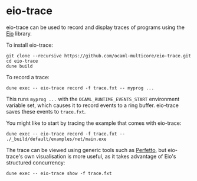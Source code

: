 # eio-trace

eio-trace can be used to record and display traces of programs using the [Eio][] library.

To install eio-trace:

```
git clone --recursive https://github.com/ocaml-multicore/eio-trace.git
cd eio-trace
dune build
```

To record a trace:

```
dune exec -- eio-trace record -f trace.fxt -- myprog ...
```

This runs `myprog ...` with the `OCAML_RUNTIME_EVENTS_START` environment variable set, which causes it to record events to a ring buffer.
eio-trace saves these events to `trace.fxt`.

You might like to start by tracing the example that comes with eio-trace:

```
dune exec -- eio-trace record -f trace.fxt -- ./_build/default/examples/net/main.exe
```

The trace can be viewed using generic tools such as [Perfetto][], but eio-trace's own visualisation is more useful,
as it takes advantage of Eio's structured concurrency:

```
dune exec -- eio-trace show -f trace.fxt
```

[Eio]: https://github.com/ocaml-multicore/eio
[Perfetto]: https://ui.perfetto.dev/
